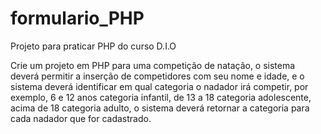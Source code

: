 # formulario_PHP

Projeto para praticar PHP do curso D.I.O

Crie um projeto em PHP para uma competição de natação,
o sistema deverá permitir a inserção de competidores com seu nome e idade,
e o sistema deverá identificar em qual categoria o nadador irá competir,
por exemplo, 6 e 12 anos categoria infantil, de 13 a 18 categoria adolescente,
acima de 18 categoria adulto, o sistema deverá retornar a categoria para cada nadador que for cadastrado.